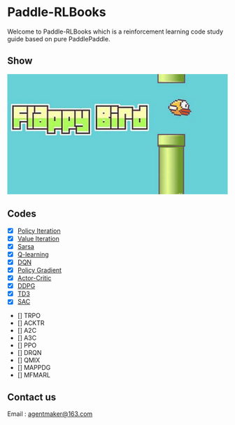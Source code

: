 # Paddle-RLBooks

Welcome to Paddle-RLBooks which is a reinforcement learning code study guide based on pure PaddlePaddle.

## Show
![](./material/FlappyBird.jpg)

## Codes
- [x] [Policy Iteration](./policy_iteration)
- [x] [Value Iteration](./value_iteration)
- [x] [Sarsa](./sarsa)
- [x] [Q-learning](./qlearning)
- [x] [DQN](./dqn)
- [x] [Policy Gradient](./policy_gradient)
- [x] [Actor-Critic](./actor_critic)
- [x] [DDPG](./ddpg)
- [x] [TD3](./td3)
- [x] [SAC](./sac)
- [] TRPO
- [] ACKTR
- [] A2C
- [] A3C
- [] PPO
- [] DRQN
- [] QMIX
- [] MAPPDG
- [] MFMARL

## Contact us
Email : [agentmaker@163.com]()